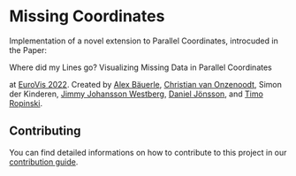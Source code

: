 # Missing Coordinates

Implementation of a novel extension to Parallel Coordinates, introcuded in the Paper:

Where did my Lines go? Visualizing Missing Data in Parallel Coordinates

at [EuroVis 2022](https://conferences.eg.org/eurovis2022/). Created by [Alex Bäuerle](https://a13x.io/), [Christian van Onzenoodt](https://onze.io/), Simon der Kinderen, [Jimmy Johansson Westberg](https://liu.se/en/employee/jimjo94), [Daniel Jönsson](https://liu.se/en/employee/danjo37), and [Timo Ropinski](https://viscom.uni-ulm.de/members/timo-ropinski/).

## Contributing

You can find detailed informations on how to contribute to this project in our [contribution guide](https://github.com/Sparkier/Missing-Coordinates/blob/main/CONTRIBUTING.md).